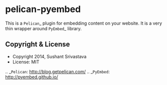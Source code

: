 pelican-pyembed
==========================

This is a `Pelican`_ plugin for embedding content on your website.
It is a very thin wrapper around `PyEmbed`_ library.


Copyright & License
-------------------

  * Copyright 2014, Sushant Srivastava
  * License: MIT

.. _`Pelican`: http://blog.getpelican.com/
.. _`PyEmbed`: http://pyembed.github.io/
